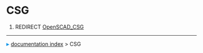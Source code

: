 # CSG
1.  REDIRECT [OpenSCAD\_CSG](OpenSCAD_CSG.md)



---
![](images/Right_arrow.png) [documentation index](../README.md) > CSG
